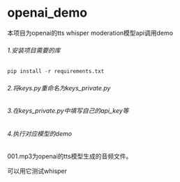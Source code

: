 # openai_demo

本项目为openai的tts whisper moderation模型api调用demo

###### 1.安装项目需要的库

```python
pip install -r requirements.txt
```

###### 2.将keys.py重命名为keys_private.py

###### 3.在keys_private.py中填写自己的api_key等

###### 4.执行对应模型的demo



001.mp3为openai的tts模型生成的音频文件。

可以用它测试whisper



###### 

